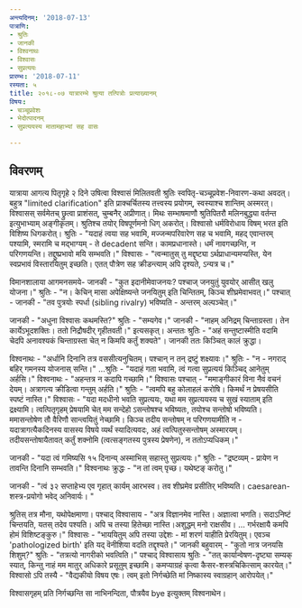 ```yaml
---
अन्त्यदिनम्: '2018-07-13'
पात्राणि:
- श्रुतिः
- जानकी
- विश्वनाथः
- विश्वासः
- सुप्रत्ययः
प्रारम्भः: '2018-07-11'
रस्यता: ५
title: २०१८-०७ यात्रारम्भे श्रुत्या तत्पित्रोः प्रत्याख्यानम्
विषयः:
- चञ्चूप्रवेशः
- भेदोत्पादनम्
- सुप्रत्ययस्य मातामहाभ्यां सह वासः

---
```


## विवरणम्
यात्राया आगत्य पितृगृहे २ दिने उषित्वा विश्वासं मिलितवती श्रुतिः स्वपितृ-चञ्चूप्रवेश-निवारण-कथा अवदत्। बहुत्र "limited clarification" इति प्राक्चर्चितस्य तत्त्वस्य प्रयोगम्, स्वस्याश्च शान्तिम् अस्मरत्। विश्वासस् सर्वमेतच् छ्रुत्वा प्राशंसत्, चुम्बनैर् अप्रीणात्। मिथः सम्भाषमाणौ श्रुतिपितरौ मलिनबुद्ध्या वर्तन्त इत्युभाभ्याम् अङ्गीकृतम्। श्रुतिश्च तयोर् विषपूर्णमनो धिग् अकरोत्। विश्वासो धर्मविरोधाय विषम् भरत इति विशिष्य धिगकरोत्। श्रुतिः - "यदाहं त्वया सह भवामि, मज्जन्मपरिवारेण सह च भवामि, महद् एवान्तरम् पश्यामि, स्मरामि च मद्भाग्यम् - ते decadent सन्ति। कामप्रधानास्ते। धर्मं नावगच्छन्ति, न परिगणयन्ति। तद्दुष्प्रभावो मयि सम्भवति।" विश्वासः - "त्वन्मातुस् तु मद्दृष्ट्या ऽर्थप्राधान्यमप्यस्ति, येन स्वप्रभावं विस्तारयितुम् इच्छति। एतत् पौत्रेण सह क्रीडन्त्याम् अपि दृश्यते, ऽन्यत्र च।"

विमानशालाया आगमनसमये-
जानकी - "कुत इदानीमेवाजनयः? पश्चाज् जनयुतुं युवयोर् आसीत् खलु योजना।"
श्रुतिः - "न। केचिन् मासा अपेक्षिष्यन्ते जनयितुम् इति चिन्तितम्, किञ्च शीघ्रमेवाभवत्।"
पश्चात् -
जानकी - "तव पुत्रयोः स्पर्धा (sibling rivalry) भविष्यति - अन्तरम् अल्पञ्चेत्।"

जानकी - "अधुना विश्वासः कथमस्ति?"
श्रुतिः - "सम्यगेव।"
जानकी - "नाहम् अनिद्रम् चिन्ताग्रस्ता। तेन कार्येऽभूदशक्तिः। ततो निद्रौषदीर् गृहीतवती।" इत्यसकृत्।
अन्ततः श्रुतिः - "अहं सन्तुष्टास्मीति वदामि चेदपि  अनावश्यकं चिन्ताग्रस्ता चेत् न किमपि कर्तुं शक्यते"।
जानकी ततः‌ किञ्चित् कालं क्रुद्धा।


विश्वनाथः - "अर्धानि दिनानि तत्र वससीत्यनुचितम्। पश्चान् न तन् द्रष्टुं शक्ष्यावः।"
श्रुतिः - "न - नगराद् बहिर् गमनस्य योजनास् सन्ति।"
…श्रुतिः - "यदाहं गता भवामि, त्वं गत्वा सुप्रत्ययं किञ्चिद् आनेतुम् अर्हसि।"
विश्वनाथः - "अहन्तत्र न कदापि गच्छामि।"
विश्वासः पश्चात् - "ममाङ्गीकारं विना नैवं वचनं देयम्। अत्रागत्य क्रीडित्वा गन्तुम् अर्हति।"
श्रुतिः - "त्वमपि बहु कोलाहलं करोषि। किमर्थं न प्रेषयसीति स्पष्टं नास्ति।"
विश्वासः - "यदा मदधीनो भवति सुप्रत्ययः, यथा मम सुप्रत्ययस्य च सुखं स्याताम् इति द्रक्ष्यामि। त्वत्पितृगृहम् प्रेषयामि चेत् मम सन्देहो ऽसन्तोषश्च भविष्यतः, तयोश्च सन्तोषो भविष्यति। ममासन्तोषेण तौ वैरिणौ सान्त्वयितुं नेच्छामि। किञ्च तदीय सन्तोषम् न परिगणयामीति न - यदात्रागत्यैकदिनस्य वासस्य विषये व्यर्थं स्यादित्यवदः, अहं त्वत्पितुस्सन्तोषम् अस्मारयम्। तदीयसन्तोषायैतावत् कर्तुं शक्नोमि (त्वत्सङ्गतस्य पुत्रस्य प्रेषणेन), न ततोऽप्यधिकम्।"

जानकी - "यदा त्वं गमिष्यसि १५ दिनान्य् अस्माभिस् सहास्तु सुप्रत्ययः।"
श्रुतिः - "द्रष्टव्यम् - प्रायेण न तावन्ति दिनानि सम्भवति।"
विश्वनाथः क्रुद्धः - "न तां त्वम् पृच्छ। यथेष्टङ् करोतु।"

जानकी - "त्वं ३२ सप्ताहेभ्य एव गृहात् कार्यम् आरभस्व। तव शीघ्रमेव प्रसीतिर् भविष्यति। caesarean-शस्त्र-प्रयोगो भवेद् अनिवार्यः। "

श्रुतिस् तत्र मौना, यथोपेक्षमाणा।
पश्चाद् विश्वासाय - "अत्र विज्ञानमेव नास्ति। अज्ञात्वा भणति। सदाऽनिष्टं चिन्तयति, यतस् तदेव पश्यति। अपि च तस्या हितेच्छा नास्ति।अशुद्धम् मनो राक्षसीव। … गर्भरक्षायै कमपि होमं विशिष्टङ्कुरु।"
विश्वासः - "भाययितुम् अपि तस्या उद्देशः - मां शरणं याहीति प्रेरयितुम्। एवञ्च 'pathologized birth' इति यद् वॆनीशिया वदति तद्दृश्यते।"
जानकी बहुवारम् - "कुतो नात्र जनयसि शिशुम्?"
श्रुतिः - "तत्रत्यो नागरीको भवत्विति।"
पश्चाद् विश्वासाय श्रुतिः - "तत् कार्यान्वेषण-दृष्ट्या सम्यक् स्यात्, किन्तु नाहं मम मातुर् अधिकारे प्रसूतुम् इच्छामि। कमप्याग्रहं कृत्वा कैसर-शस्त्रचिकित्साम् कारयेत्।"
विश्वासो ऽपि तस्यै - "वैद्यकीयो विषय एषः। त्वम् इतो निर्गच्छेति मां निष्कास्य स्वाग्रहान् आरोपयेत्।"

विश्वासगृहम् प्रति निर्गच्छन्ति सा नाभिनन्दिता, पौत्रयैव bye इत्युक्तम् विश्वनाथेन।

